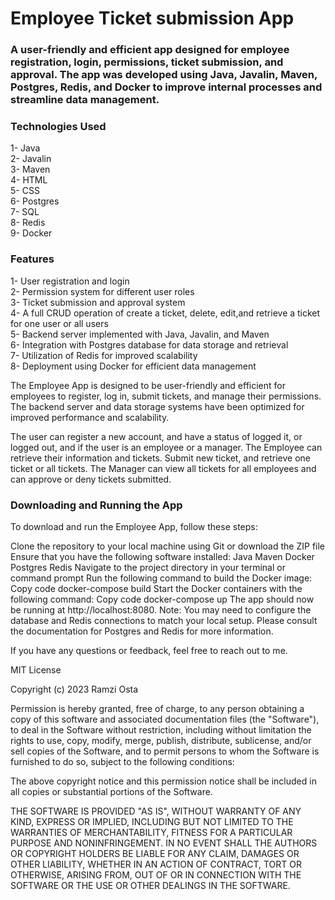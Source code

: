 # Employee Ticket submission App
### A user-friendly and efficient app designed for employee registration, login, permissions, ticket submission, and approval. The app was developed using Java, Javalin, Maven, Postgres, Redis, and Docker to improve internal processes and streamline data management.

### Technologies Used
1- Java
<br>2- Javalin
<br>3- Maven
<br>4- HTML
<br>5- CSS
<br>6- Postgres
<br>7- SQL
<br>8- Redis
<br>9- Docker

### Features
1- User registration and login
<br>2- Permission system for different user roles
<br>3- Ticket submission and approval system
<br>4- A full CRUD operation of create a ticket, delete, edit,and retrieve a ticket for one user  or all users
<br>5- Backend server implemented with Java, Javalin, and Maven
<br>6- Integration with Postgres database for data storage and retrieval
<br>7- Utilization of Redis for improved scalability
<br>8- Deployment using Docker for efficient data management

The Employee App is designed to be user-friendly and efficient for employees to register, log in, submit tickets, and manage their permissions. The backend server and data storage systems have been optimized for 
improved performance and scalability.

The user can register a new account, and have a status of logged it, or logged out, and if the user is an employee or a manager.
The Employee can retrieve their information and tickets. Submit new ticket, and retrieve one ticket or all tickets.
The Manager can view all tickets for all employees and can approve or deny tickets submitted.


### Downloading and Running the App
To download and run the Employee App, follow these steps:

Clone the repository to your local machine using Git or download the ZIP file
Ensure that you have the following software installed:
Java
Maven
Docker
Postgres
Redis
Navigate to the project directory in your terminal or command prompt
Run the following command to build the Docker image:
Copy code
docker-compose build
Start the Docker containers with the following command:
Copy code
docker-compose up
The app should now be running at http://localhost:8080.
Note: You may need to configure the database and Redis connections to match your local setup. Please consult the documentation for Postgres and Redis for more information.


If you have any questions or feedback, feel free to reach out to me.

MIT License

Copyright (c) 2023 Ramzi Osta 

Permission is hereby granted, free of charge, to any person obtaining a copy
of this software and associated documentation files (the "Software"), to deal
in the Software without restriction, including without limitation the rights
to use, copy, modify, merge, publish, distribute, sublicense, and/or sell
copies of the Software, and to permit persons to whom the Software is
furnished to do so, subject to the following conditions:

The above copyright notice and this permission notice shall be included in all
copies or substantial portions of the Software.

THE SOFTWARE IS PROVIDED "AS IS", WITHOUT WARRANTY OF ANY KIND, EXPRESS OR
IMPLIED, INCLUDING BUT NOT LIMITED TO THE WARRANTIES OF MERCHANTABILITY,
FITNESS FOR A PARTICULAR PURPOSE AND NONINFRINGEMENT. IN NO EVENT SHALL THE
AUTHORS OR COPYRIGHT HOLDERS BE LIABLE FOR ANY CLAIM, DAMAGES OR OTHER
LIABILITY, WHETHER IN AN ACTION OF CONTRACT, TORT OR OTHERWISE, ARISING FROM,
OUT OF OR IN CONNECTION WITH THE SOFTWARE OR THE USE OR OTHER DEALINGS IN THE
SOFTWARE.
